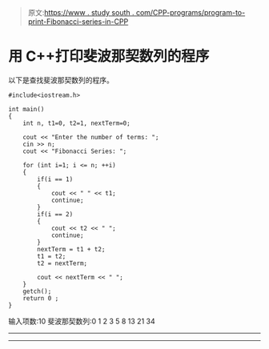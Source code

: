 > 原文:[https://www . study south . com/CPP-programs/program-to-print-Fibonacci-series-in-CPP](https://www.studytonight.com/cpp-programs/program-to-print-fibonacci-series-in-cpp)

# 用 C++打印斐波那契数列的程序

以下是查找斐波那契数列的程序。

```
#include<iostream.h>

int main()
{
    int n, t1=0, t2=1, nextTerm=0;

    cout << "Enter the number of terms: ";
    cin >> n;
    cout << "Fibonacci Series: ";

    for (int i=1; i <= n; ++i)
    {
        if(i == 1)
        {
            cout << " " << t1;
            continue;
        }
        if(i == 2)
        {
            cout << t2 << " ";
            continue;
        }
        nextTerm = t1 + t2;
        t1 = t2;
        t2 = nextTerm;

        cout << nextTerm << " ";
    }
    getch();
    return 0 ;
}
```

输入项数:10
斐波那契数列:0 1 2 3 5 8 13 21 34

* * *

* * *